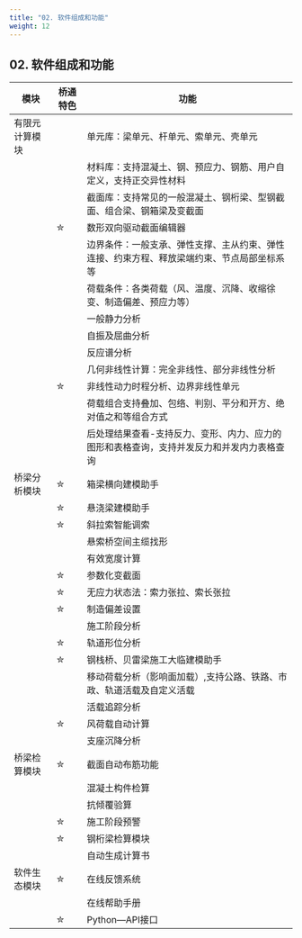 ```yaml
---
title: "02. 软件组成和功能"
weight: 12
---
```


## 02. 软件组成和功能

|模块|桥通特色|功能|
| - | - | - |
|有限元计算模块            ||单元库：梁单元、杆单元、索单元、壳单元|
|||材料库：支持混凝土、钢、预应力、钢筋、用户自定义，支持正交异性材料|
|||截面库：支持常见的一般混凝土、钢桁梁、型钢截面、组合梁、钢箱梁及变截面|
||✮|数形双向驱动截面编辑器|
|||边界条件：一般支承、弹性支撑、主从约束、弹性连接、约束方程、释放梁端约束、节点局部坐标系等|
|||荷载条件：各类荷载（风、温度、沉降、收缩徐变、制造偏差、预应力等）|
|||一般静力分析|
|||自振及屈曲分析|
|||反应谱分析|
|||几何非线性计算：完全非线性、部分非线性分析|
||✮|非线性动力时程分析、边界非线性单元|
|||荷载组合支持叠加、包络、判别、平分和开方、绝对值之和等组合方式|
|||后处理结果查看-支持反力、变形、内力、应力的图形和表格查询，支持并发反力和并发内力表格查询|
|桥梁分析模块                |✮|箱梁横向建模助手|
||✮|悬浇梁建模助手|
||✮|斜拉索智能调索|
|||悬索桥空间主缆找形|
|||有效宽度计算|
||✮|参数化变截面|
||✮|无应力状态法：索力张拉、索长张拉|
||✮|制造偏差设置|
|||施工阶段分析|
||✮|轨道形位分析|
||✮|钢栈桥、贝雷梁施工大临建模助手|
|||移动荷载分析（影响面加载）,支持公路、铁路、市政、轨道活载及自定义活载|
|||活载追踪分析|
||✮|风荷载自动计算|
|||支座沉降分析|
|桥梁检算模块      |✮|截面自动布筋功能|
|||混凝土构件检算|
|||抗倾覆验算|
||✮|施工阶段预警|
||✮|钢桁梁检算模块|
|||自动生成计算书|
|软件生态模块  |✮|在线反馈系统|
|||在线帮助手册|
||✮|Python—API接口|
